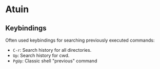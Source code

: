 # Atuin

## Keybindings

Often used keybindings for searching previously executed commands:

- `C-r`: Search history for all directories.
- `Up`: Search history for cwd.
- `PgUp`: Classic shell "previous" command
